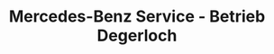---
title: "Mercedes-Benz Service - Betrieb Degerloch"
url: /stuttgart/mercedes-benz-service-betrieb-degerloch/
shop: Autowerkstatt
---